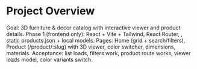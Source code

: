 # Project Overview
Goal: 3D furniture & decor catalog with interactive viewer and product details.
Phase 1 (frontend only): React + Vite + Tailwind, React Router, <model-viewer>, static products.json + local models.
Pages: Home (grid + search/filters), Product (/product/:slug) with 3D viewer, color switcher, dimensions, materials.
Acceptance: list loads, filters work, product route works, viewer loads model, color variants switch.
